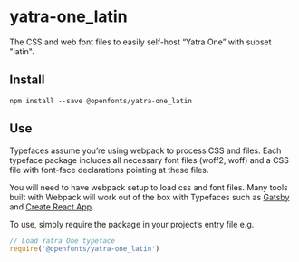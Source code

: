 
# yatra-one_latin

The CSS and web font files to easily self-host “Yatra One” with subset "latin".

## Install

`npm install --save @openfonts/yatra-one_latin`

## Use

Typefaces assume you’re using webpack to process CSS and files. Each typeface
package includes all necessary font files (woff2, woff) and a CSS file with
font-face declarations pointing at these files.

You will need to have webpack setup to load css and font files. Many tools built
with Webpack will work out of the box with Typefaces such as [Gatsby](https://github.com/gatsbyjs/gatsby)
and [Create React App](https://github.com/facebookincubator/create-react-app).

To use, simply require the package in your project’s entry file e.g.

```javascript
// Load Yatra One typeface
require('@openfonts/yatra-one_latin')
```
